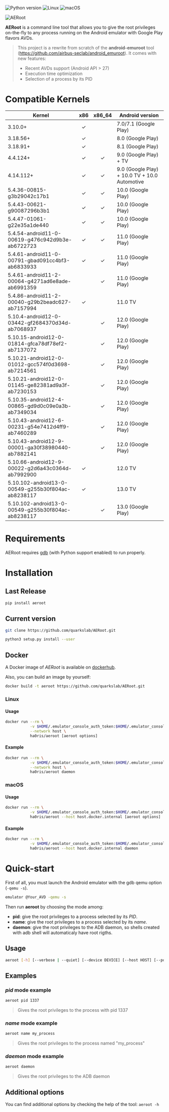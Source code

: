 ![Python version](https://img.shields.io/badge/Python-%E2%89%A53.7-brightgreen?style=flat-square&logo=python "Python 3")
![Linux](https://img.shields.io/badge/Linux-x86__64-brightgreen?style=flat-square&logo=linux "Linux")
![macOS](https://img.shields.io/badge/macOS-x86__64-brightgreen?style=flat-square&logo=apple "macOS")

![AERoot](https://user-images.githubusercontent.com/56136693/121723563-f4021c80-cae6-11eb-84bb-ac6d6dc32665.png "AERoot Logo")

**AERoot** is a command line tool that allows you to give the root privileges on-the-fly to any process running on the Android emulator with Google Play flavors AVDs.
> This project is a rewrite from scratch of the **android-emuroot** tool (https://github.com/airbus-seclab/android_emuroot).
> It comes with new features:
> * Recent AVDs support (Android API > 27)
> * Execution time optimization
> * Selection of a process by its PID

# Compatible Kernels

| Kernel                                             | x86    | x86_64 | Android version                               |
|----------------------------------------------------|:------:|:------:|-----------------------------------------------|
| 3.10.0+                                            | ✓      |        | 7.0/7.1 (Google Play)                         |
| 3.18.56+                                           | ✓      |        | 8.0 (Google Play)                             |
| 3.18.91+                                           | ✓      |        | 8.1 (Google Play)                             |
| 4.4.124+                                           | ✓      | ✓      | 9.0 (Google Play) + TV                        |
| 4.14.112+                                          | ✓      | ✓      | 9.0 (Google Play) + 10.0 TV + 10.0 Automotive |
| 5.4.36-00815-g3b29042c17b1                         | ✓      | ✓      | 10.0 (Google Play)                            |
| 5.4.43-00621-g90087296b3b1                         | ✓      | ✓      | 10.0 (Google Play)                            |
| 5.4.47-01061-g22e35a1de440                         | ✓      | ✓      | 10.0 (Google Play)                            |
| 5.4.54-android11-0-00619-g476c942d9b3e-ab6722723   | ✓      | ✓      | 11.0 (Google Play)                            |
| 5.4.61-android11-0-00791-gbad091cc4bf3-ab6833933   | ✓      | ✓      | 11.0 (Google Play)                            |
| 5.4.61-android11-2-00064-g4271ad6e8ade-ab6991359   |        | ✓      | 11.0 (Google Play)                            |
| 5.4.86-android11-2-00040-g29b2beadc627-ab7157994   | ✓      |        | 11.0 TV                                       |
| 5.10.4-android12-0-03442-gf2684370d34d-ab7068937   |        | ✓      | 12.0 (Google Play)                            |
| 5.10.15-android12-0-01814-gfca78df78ef2-ab7137072  |        | ✓      | 12.0 (Google Play)                            |
| 5.10.21-android12-0-01012-gcc574f0d3698-ab7214561  |        | ✓      | 12.0 (Google Play)                            |
| 5.10.21-android12-0-01145-ge82381ad9a3f-ab7230153  |        | ✓      | 12.0 (Google Play)                            |
| 5.10.35-android12-4-00865-gd9d0c09e0a3b-ab7349034  |        | ✓      | 12.0 (Google Play)                            |
| 5.10.43-android12-6-00231-g54e7412d4ff9-ab7460289  |        | ✓      | 12.0 (Google Play)                            |
| 5.10.43-android12-9-00001-ga30f38980440-ab7882141  |        | ✓      | 12.0 (Google Play)                            |
| 5.10.66-android12-9-00022-g2d6a43c0364d-ab7992900  | ✓      |        | 12.0 TV                                       |
| 5.10.102-android13-0-00549-g255b30f804ac-ab8238117 | ✓      |        | 13.0 TV                                       |
| 5.10.102-android13-0-00549-g255b30f804ac-ab8238117 |        | ✓      | 13.0 (Google Play)                            |

# Requirements

AERoot requires [gdb](https://www.gnu.org/software/gdb/) (with Python support enabled) to run properly.

# Installation

## Last Release

```bash
pip install aeroot
```

## Current version

```bash
git clone https://github.com/quarkslab/AERoot.git
```

```bash
python3 setup.py install --user
```

## Docker

A Docker image of *AERoot* is available on [dockerhub](https://hub.docker.com/r/ha0ris/aeroot).

Also, you can build an image by yourself:
```bash
docker build -t aeroot https://github.com/quarkslab/AERoot.git
```

### Linux

#### Usage

```bash
docker run --rm \
           -v $HOME/.emulator_console_auth_token:$HOME/.emulator_console_auth_token \
           --network host \
           ha0ris/aeroot [aeroot options]
```

#### Example

```bash
docker run --rm \
           -v $HOME/.emulator_console_auth_token:$HOME/.emulator_console_auth_token \
           --network host \
           ha0ris/aeroot daemon
```

### macOS

#### Usage

```bash
docker run --rm \
           -v $HOME/.emulator_console_auth_token:$HOME/.emulator_console_auth_token \
           ha0ris/aeroot --host host.docker.internal [aeroot options]
```

#### Example

```bash
docker run --rm \
           -v $HOME/.emulator_console_auth_token:$HOME/.emulator_console_auth_token \
           ha0ris/aeroot --host host.docker.internal daemon
```

# Quick-start

First of all, you must launch the Android emulator with the gdb qemu option (`-qemu -s`).
```bash
emulator @Your_AVD -qemu -s
```

Then run **aeroot** by choosing the mode among:
* **pid**: give the root privileges to a process selected by its *PID*.
* **name**: give the root privileges to a process selected by its *name*.
* **daemon**: give the root privileges to the ADB daemon, so shells created with adb shell will automaticaly have root rigths.

## Usage

```bash
aeroot [-h] [--verbose | --quiet] [--device DEVICE] [--host HOST] [--port PORT] {name,pid,daemon} ...
```

## Examples

### *pid* mode example

```bash
aeroot pid 1337
```

> Gives the root privileges to the process with pid 1337

### *name* mode example

```bash
aeroot name my_process
```

> Gives the root privileges to the process named "my_process"

### *daemon* mode example

```bash
aeroot daemon
```

> Gives the root privileges to the ADB daemon

## Additional options

You can find additional options by checking the help of the tool: `aeroot -h`
